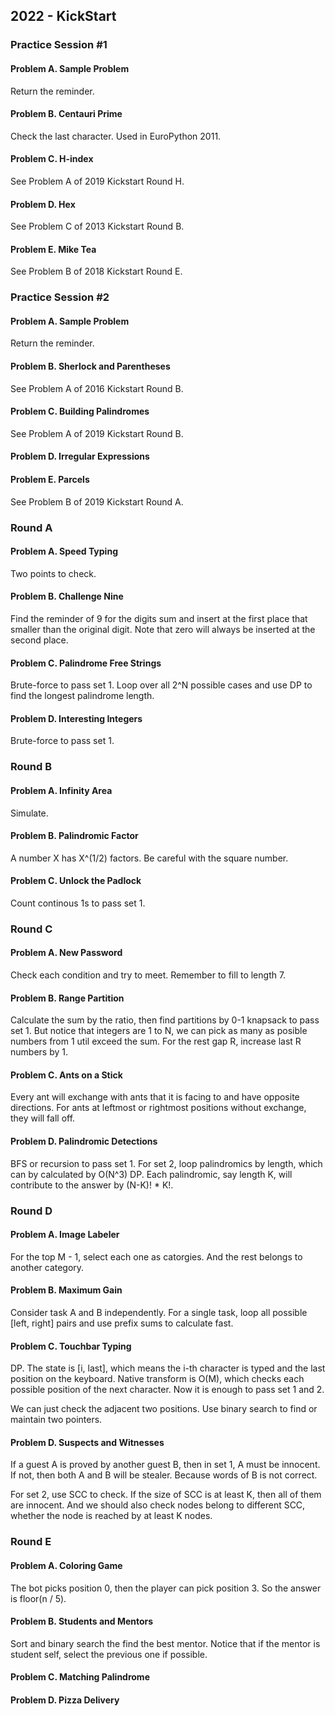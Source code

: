 ## 2022 - KickStart

### Practice Session #1

#### Problem A. Sample Problem

Return the reminder.

#### Problem B. Centauri Prime

Check the last character. Used in EuroPython 2011.

#### Problem C. H-index

See Problem A of 2019 Kickstart Round H.

#### Problem D. Hex

See Problem C of 2013 Kickstart Round B.

#### Problem E. Mike Tea

See Problem B of 2018 Kickstart Round E.

### Practice Session #2

#### Problem A. Sample Problem

Return the reminder.

#### Problem B. Sherlock and Parentheses

See Problem A of 2016 Kickstart Round B.

#### Problem C. Building Palindromes

See Problem A of 2019 Kickstart Round B.

#### Problem D. Irregular Expressions


#### Problem E. Parcels

See Problem B of 2019 Kickstart Round A.

### Round A

#### Problem A. Speed Typing

Two points to check.

#### Problem B. Challenge Nine

Find the reminder of 9 for the digits sum and insert at the first place that smaller than the original digit. Note that zero will always be inserted at the second place.

#### Problem C. Palindrome Free Strings

Brute-force to pass set 1. Loop over all 2^N possible cases and use DP to find the longest palindrome length.

#### Problem D. Interesting Integers

Brute-force to pass set 1.

### Round B

#### Problem A. Infinity Area

Simulate.

#### Problem B. Palindromic Factor

A number X has X^(1/2) factors. Be careful with the square number.

#### Problem C. Unlock the Padlock

Count continous 1s to pass set 1.

### Round C

#### Problem A. New Password

Check each condition and try to meet. Remember to fill to length 7.

#### Problem B. Range Partition

Calculate the sum by the ratio, then find partitions by 0-1 knapsack to pass set 1. But notice that integers are 1 to N, we can pick as many as posible numbers from 1 util exceed the sum. For the rest gap R, increase last R numbers by 1. 

#### Problem C. Ants on a Stick

Every ant will exchange with ants that it is facing to and have opposite directions. For ants at leftmost or rightmost positions without exchange, they will fall off.

#### Problem D. Palindromic Detections

BFS or recursion to pass set 1.
For set 2, loop palindromics by length, which can by calculated by O(N^3) DP. Each palindromic, say length K, will contribute to the answer by (N-K)! * K!.

### Round D

#### Problem A. Image Labeler

For the top M - 1, select each one as catorgies. And the rest belongs to another category.

#### Problem B. Maximum Gain

Consider task A and B independently. For a single task, loop all possible [left, right] pairs and use prefix sums to calculate fast.

#### Problem C. Touchbar Typing

DP. The state is [i, last], which means the i-th character is typed and the last position on the keyboard. Native transform is O(M), which checks each possible position of the next character. Now it is enough to pass set 1 and 2.

We can just check the adjacent two positions. Use binary search to find or maintain two pointers.

#### Problem D. Suspects and Witnesses

If a guest A is proved by another guest B, then in set 1, A must be innocent. If not, then both A and B will be stealer. Because words of B is not correct.

For set 2, use SCC to check. If the size of SCC is at least K, then all of them are innocent. And we should also check nodes belong to different SCC, whether the node is reached by at least K nodes.

### Round E

#### Problem A. Coloring Game

The bot picks position 0, then the player can pick position 3. So the answer is floor(n / 5).

#### Problem B. Students and Mentors

Sort and binary search the find the best mentor. Notice that if the mentor is student self, select the previous one if possible.

#### Problem C. Matching Palindrome

#### Problem D. Pizza Delivery
